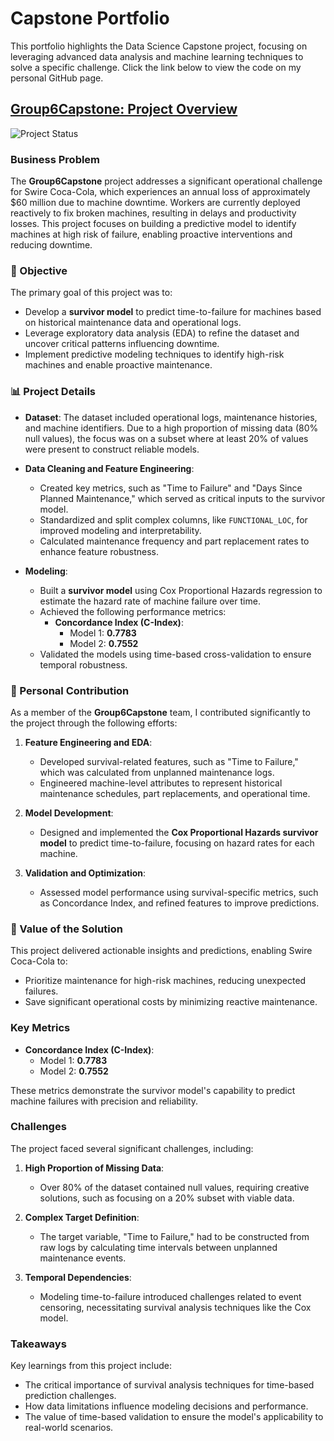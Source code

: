 # Capstone Portfolio

This portfolio highlights the Data Science Capstone project, focusing on leveraging advanced data analysis and machine learning techniques to solve a specific challenge. Click the link below to view the code on my personal GitHub page.

## [Group6Capstone: Project Overview](https://github.com/SamRobinson123/Group6Capstone/blob/main/Group6Capstone.ipynb)
![Project Status](https://img.shields.io/badge/status-complete-green.svg)

### Business Problem
The **Group6Capstone** project addresses a significant operational challenge for Swire Coca-Cola, which experiences an annual loss of approximately $60 million due to machine downtime. Workers are currently deployed reactively to fix broken machines, resulting in delays and productivity losses. This project focuses on building a predictive model to identify machines at high risk of failure, enabling proactive interventions and reducing downtime.

### 🎯 Objective
The primary goal of this project was to:
- Develop a **survivor model** to predict time-to-failure for machines based on historical maintenance data and operational logs.
- Leverage exploratory data analysis (EDA) to refine the dataset and uncover critical patterns influencing downtime.
- Implement predictive modeling techniques to identify high-risk machines and enable proactive maintenance.

### 📊 Project Details
- **Dataset**: The dataset included operational logs, maintenance histories, and machine identifiers. Due to a high proportion of missing data (80% null values), the focus was on a subset where at least 20% of values were present to construct reliable models.
- **Data Cleaning and Feature Engineering**:
  - Created key metrics, such as "Time to Failure" and "Days Since Planned Maintenance," which served as critical inputs to the survivor model.
  - Standardized and split complex columns, like `FUNCTIONAL_LOC`, for improved modeling and interpretability.
  - Calculated maintenance frequency and part replacement rates to enhance feature robustness.

- **Modeling**:
  - Built a **survivor model** using Cox Proportional Hazards regression to estimate the hazard rate of machine failure over time.
  - Achieved the following performance metrics:
    - **Concordance Index (C-Index)**:
      - Model 1: **0.7783**
      - Model 2: **0.7552**
  - Validated the models using time-based cross-validation to ensure temporal robustness.

### 🚀 Personal Contribution
As a member of the **Group6Capstone** team, I contributed significantly to the project through the following efforts:

1. **Feature Engineering and EDA**:
   - Developed survival-related features, such as "Time to Failure," which was calculated from unplanned maintenance logs.
   - Engineered machine-level attributes to represent historical maintenance schedules, part replacements, and operational time.

2. **Model Development**:
   - Designed and implemented the **Cox Proportional Hazards survivor model** to predict time-to-failure, focusing on hazard rates for each machine.

3. **Validation and Optimization**:
   - Assessed model performance using survival-specific metrics, such as Concordance Index, and refined features to improve predictions.

### 🚀 Value of the Solution
This project delivered actionable insights and predictions, enabling Swire Coca-Cola to:
- Prioritize maintenance for high-risk machines, reducing unexpected failures.
- Save significant operational costs by minimizing reactive maintenance.

### Key Metrics
- **Concordance Index (C-Index)**:
  - Model 1: **0.7783**
  - Model 2: **0.7552**

These metrics demonstrate the survivor model's capability to predict machine failures with precision and reliability.

### Challenges

The project faced several significant challenges, including:

1. **High Proportion of Missing Data**:
   - Over 80% of the dataset contained null values, requiring creative solutions, such as focusing on a 20% subset with viable data.

2. **Complex Target Definition**:
   - The target variable, "Time to Failure," had to be constructed from raw logs by calculating time intervals between unplanned maintenance events.

3. **Temporal Dependencies**:
   - Modeling time-to-failure introduced challenges related to event censoring, necessitating survival analysis techniques like the Cox model.

### Takeaways
Key learnings from this project include:
- The critical importance of survival analysis techniques for time-based prediction challenges.
- How data limitations influence modeling decisions and performance.
- The value of time-based validation to ensure the model's applicability to real-world scenarios.
